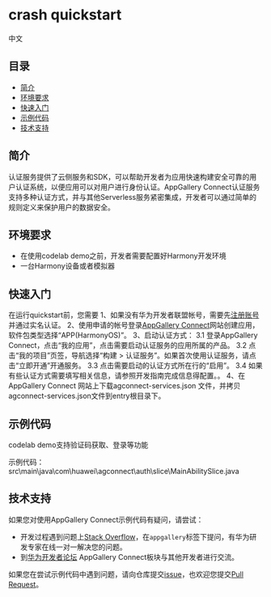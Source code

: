 # crash quickstart

中文 


## 目录

- [简介](#简介)
- [环境要求](#环境要求)
- [快速入门](#快速入门)
- [示例代码](#示例代码) 
- [技术支持](#技术支持)  


## 简介

认证服务提供了云侧服务和SDK，可以帮助开发者为应用快速构建安全可靠的用户认证系统，以便应用可以对用户进行身份认证。AppGallery Connect认证服务支持多种认证方式，并与其他Serverless服务紧密集成，开发者可以通过简单的规则定义来保护用户的数据安全。


## 环境要求

* 在使用codelab demo之前，开发者需要配置好Harmony开发环境
* 一台Harmony设备或者模拟器 

## 快速入门

在运行quickstart前，您需要
1、如果没有华为开发者联盟帐号，需要先[注册账号](https://developer.huawei.com/consumer/en/doc/start/registration-and-verification-0000001053628148)并通过实名认证。
2、使用申请的帐号登录[AppGallery Connect](https://developer.huawei.com/consumer/cn/doc/development/AppGallery-connect-Guides/agc-get-started)网站创建应用，软件包类型选择“APP(HarmonyOS)”。
3、启动认证方式：
      3.1 登录AppGallery Connect，点击“我的应用”，点击需要启动认证服务的应用所属的产品。
      3.2 点击“我的项目”页签，导航选择“构建 > 认证服务”。如果首次使用认证服务，请点击“立即开通”开通服务。
      3.3 点击需要启动的认证方式所在行的“启用”。
      3.4 如果有些认证方式需要填写相关信息，请参照开发指南完成信息得配置。。
4、在AppGallery Connect 网站上下载agconnect-services.json 文件，并拷贝agconnect-services.json文件到entry根目录下。

## 示例代码

codelab demo支持验证码获取、登录等功能

示例代码：src\main\java\com\huawei\agconnect\auth\slice\MainAbilitySlice.java

## 技术支持

如果您对使用AppGallery Connect示例代码有疑问，请尝试：
- 开发过程遇到问题上[Stack Overflow](https://stackoverflow.com/users/14194729/appgallery-connect)，在`appgallery`标签下提问，有华为研发专家在线一对一解决您的问题。
- 到[华为开发者论坛](https://developer.huawei.com/consumer/cn/forum/blockdisplay?fid=18) AppGallery Connect板块与其他开发者进行交流。

如果您在尝试示例代码中遇到问题，请向仓库提交[issue](https://github.com/AppGalleryConnect/agc-demos/issues)，也欢迎您提交[Pull Request](https://github.com/AppGalleryConnect/agc-demos/pulls)。



